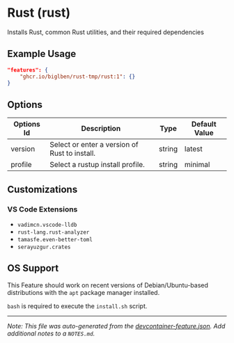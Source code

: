 
# Rust (rust)

Installs Rust, common Rust utilities, and their required dependencies

## Example Usage

```json
"features": {
    "ghcr.io/biglben/rust-tmp/rust:1": {}
}
```

## Options

| Options Id | Description | Type | Default Value |
|-----|-----|-----|-----|
| version | Select or enter a version of Rust to install. | string | latest |
| profile | Select a rustup install profile. | string | minimal |

## Customizations

### VS Code Extensions

- `vadimcn.vscode-lldb`
- `rust-lang.rust-analyzer`
- `tamasfe.even-better-toml`
- `serayuzgur.crates`



## OS Support

This Feature should work on recent versions of Debian/Ubuntu-based distributions with the `apt` package manager installed.

`bash` is required to execute the `install.sh` script.


---

_Note: This file was auto-generated from the [devcontainer-feature.json](https://github.com/biglben/rust-tmp/blob/main/src/rust/devcontainer-feature.json).  Add additional notes to a `NOTES.md`._
